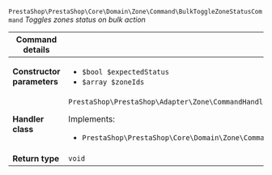 `PrestaShop\PrestaShop\Core\Domain\Zone\Command\BulkToggleZoneStatusCommand`
_Toggles zones status on bulk action_

| Command details            |    |
| -------------------------- | -- |
| **Constructor parameters** | <ul> <li>`$bool $expectedStatus`</li>  <li>`$array $zoneIds`</li> </ul> |
| **Handler class**          | `PrestaShop\PrestaShop\Adapter\Zone\CommandHandler\BulkToggleZoneStatusHandler`  <p> Implements: </p> <ul>  <li>`PrestaShop\PrestaShop\Core\Domain\Zone\CommandHandler\BulkToggleZoneStatusHandlerInterface`</li>  |
| **Return type** |  `void`  |
